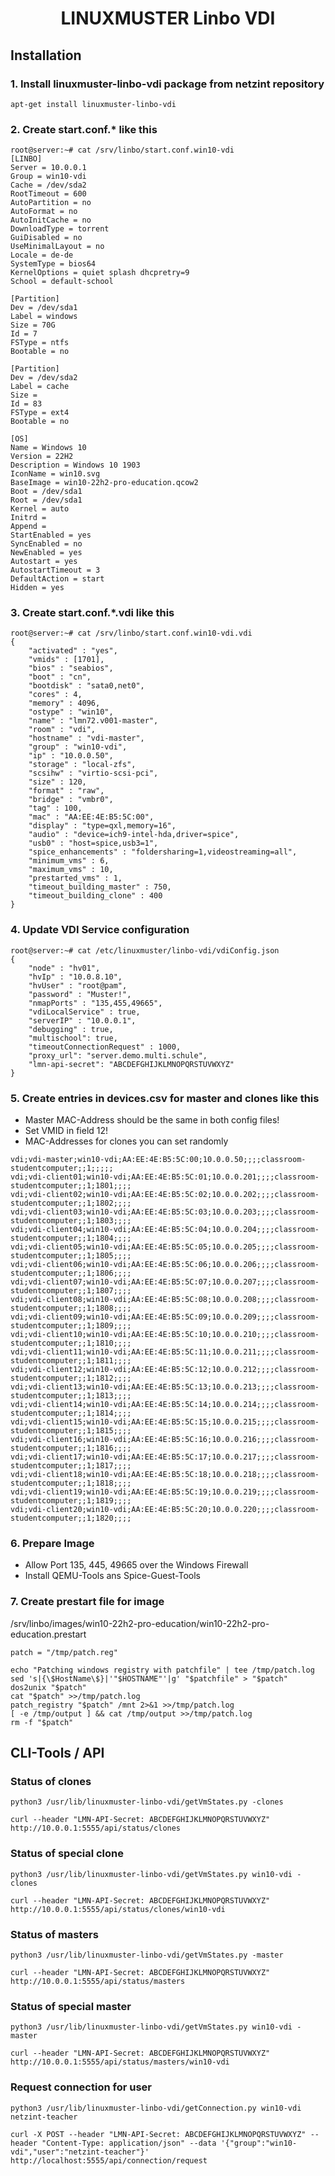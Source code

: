 <h1 align="center">
    LINUXMUSTER Linbo VDI
</h1>

## Installation

### 1. Install linuxmuster-linbo-vdi package from netzint repository
```
apt-get install linuxmuster-linbo-vdi
```

### 2. Create start.conf.* like this
```
root@server:~# cat /srv/linbo/start.conf.win10-vdi
[LINBO]
Server = 10.0.0.1
Group = win10-vdi
Cache = /dev/sda2
RootTimeout = 600
AutoPartition = no
AutoFormat = no
AutoInitCache = no
DownloadType = torrent
GuiDisabled = no
UseMinimalLayout = no
Locale = de-de
SystemType = bios64
KernelOptions = quiet splash dhcpretry=9
School = default-school

[Partition]
Dev = /dev/sda1
Label = windows
Size = 70G
Id = 7
FSType = ntfs
Bootable = no

[Partition]
Dev = /dev/sda2
Label = cache
Size = 
Id = 83
FSType = ext4
Bootable = no

[OS]
Name = Windows 10
Version = 22H2
Description = Windows 10 1903
IconName = win10.svg
BaseImage = win10-22h2-pro-education.qcow2
Boot = /dev/sda1
Root = /dev/sda1
Kernel = auto
Initrd = 
Append = 
StartEnabled = yes
SyncEnabled = no
NewEnabled = yes
Autostart = yes
AutostartTimeout = 3
DefaultAction = start
Hidden = yes

```

### 3. Create start.conf.*.vdi like this
```
root@server:~# cat /srv/linbo/start.conf.win10-vdi.vdi
{
    "activated" : "yes",
    "vmids" : [1701],
    "bios" : "seabios",
    "boot" : "cn",
    "bootdisk" : "sata0,net0",
    "cores" : 4,
    "memory" : 4096,
    "ostype" : "win10",
    "name" : "lmn72.v001-master",
    "room" : "vdi",
    "hostname" : "vdi-master",
    "group" : "win10-vdi",
    "ip" : "10.0.0.50",
    "storage" : "local-zfs",
    "scsihw" : "virtio-scsi-pci",
    "size" : 120,
    "format" : "raw",
    "bridge" : "vmbr0",
    "tag" : 100,
    "mac" : "AA:EE:4E:B5:5C:00",
    "display" : "type=qxl,memory=16",
    "audio" : "device=ich9-intel-hda,driver=spice",
    "usb0" : "host=spice,usb3=1",
    "spice_enhancements" : "foldersharing=1,videostreaming=all",
    "minimum_vms" : 6,
    "maximum_vms" : 10,
    "prestarted_vms" : 1,
    "timeout_building_master" : 750,
    "timeout_building_clone" : 400
}
```

### 4. Update VDI Service configuration
```
root@server:~# cat /etc/linuxmuster/linbo-vdi/vdiConfig.json
{
    "node" : "hv01",
    "hvIp" : "10.0.8.10",
    "hvUser" : "root@pam",
    "password" : "Muster!",
    "nmapPorts" : "135,455,49665",
    "vdiLocalService" : true,
    "serverIP" : "10.0.0.1",
    "debugging" : true,
    "multischool": true,
    "timeoutConnectionRequest" : 1000,
    "proxy_url": "server.demo.multi.schule",
    "lmn-api-secret": "ABCDEFGHIJKLMNOPQRSTUVWXYZ"
}
```

### 5. Create entries in devices.csv for master and clones like this
- Master MAC-Address should be the same in both config files!
- Set VMID in field 12!
- MAC-Addresses for clones you can set randomly
```
vdi;vdi-master;win10-vdi;AA:EE:4E:B5:5C:00;10.0.0.50;;;;classroom-studentcomputer;;1;;;;;
vdi;vdi-client01;win10-vdi;AA:EE:4E:B5:5C:01;10.0.0.201;;;;classroom-studentcomputer;;1;1801;;;;
vdi;vdi-client02;win10-vdi;AA:EE:4E:B5:5C:02;10.0.0.202;;;;classroom-studentcomputer;;1;1802;;;;
vdi;vdi-client03;win10-vdi;AA:EE:4E:B5:5C:03;10.0.0.203;;;;classroom-studentcomputer;;1;1803;;;;
vdi;vdi-client04;win10-vdi;AA:EE:4E:B5:5C:04;10.0.0.204;;;;classroom-studentcomputer;;1;1804;;;;
vdi;vdi-client05;win10-vdi;AA:EE:4E:B5:5C:05;10.0.0.205;;;;classroom-studentcomputer;;1;1805;;;;
vdi;vdi-client06;win10-vdi;AA:EE:4E:B5:5C:06;10.0.0.206;;;;classroom-studentcomputer;;1;1806;;;;
vdi;vdi-client07;win10-vdi;AA:EE:4E:B5:5C:07;10.0.0.207;;;;classroom-studentcomputer;;1;1807;;;;
vdi;vdi-client08;win10-vdi;AA:EE:4E:B5:5C:08;10.0.0.208;;;;classroom-studentcomputer;;1;1808;;;;
vdi;vdi-client09;win10-vdi;AA:EE:4E:B5:5C:09;10.0.0.209;;;;classroom-studentcomputer;;1;1809;;;;
vdi;vdi-client10;win10-vdi;AA:EE:4E:B5:5C:10;10.0.0.210;;;;classroom-studentcomputer;;1;1810;;;;
vdi;vdi-client11;win10-vdi;AA:EE:4E:B5:5C:11;10.0.0.211;;;;classroom-studentcomputer;;1;1811;;;;
vdi;vdi-client12;win10-vdi;AA:EE:4E:B5:5C:12;10.0.0.212;;;;classroom-studentcomputer;;1;1812;;;;
vdi;vdi-client13;win10-vdi;AA:EE:4E:B5:5C:13;10.0.0.213;;;;classroom-studentcomputer;;1;1813;;;;
vdi;vdi-client14;win10-vdi;AA:EE:4E:B5:5C:14;10.0.0.214;;;;classroom-studentcomputer;;1;1814;;;;
vdi;vdi-client15;win10-vdi;AA:EE:4E:B5:5C:15;10.0.0.215;;;;classroom-studentcomputer;;1;1815;;;;
vdi;vdi-client16;win10-vdi;AA:EE:4E:B5:5C:16;10.0.0.216;;;;classroom-studentcomputer;;1;1816;;;;
vdi;vdi-client17;win10-vdi;AA:EE:4E:B5:5C:17;10.0.0.217;;;;classroom-studentcomputer;;1;1817;;;;
vdi;vdi-client18;win10-vdi;AA:EE:4E:B5:5C:18;10.0.0.218;;;;classroom-studentcomputer;;1;1818;;;;
vdi;vdi-client19;win10-vdi;AA:EE:4E:B5:5C:19;10.0.0.219;;;;classroom-studentcomputer;;1;1819;;;;
vdi;vdi-client20;win10-vdi;AA:EE:4E:B5:5C:20;10.0.0.220;;;;classroom-studentcomputer;;1;1820;;;;
```

### 6. Prepare Image
- Allow Port 135, 445, 49665 over the Windows Firewall
- Install QEMU-Tools ans Spice-Guest-Tools

### 7. Create prestart file for image
/srv/linbo/images/win10-22h2-pro-education/win10-22h2-pro-education.prestart
```patchfile = "/cache/demo_win10-21hh1_generic.cloop.reg"
patch = "/tmp/patch.reg"

echo "Patching windows registry with patchfile" | tee /tmp/patch.log
sed 's|{\$HostName\$}|'"$HOSTNAME"'|g' "$patchfile" > "$patch"
dos2unix "$patch"
cat "$patch" >>/tmp/patch.log
patch_registry "$patch" /mnt 2>&1 >>/tmp/patch.log
[ -e /tmp/output ] && cat /tmp/output >>/tmp/patch.log
rm -f "$patch"
```

## CLI-Tools / API

### Status of clones

```
python3 /usr/lib/linuxmuster-linbo-vdi/getVmStates.py -clones 
```

```
curl --header "LMN-API-Secret: ABCDEFGHIJKLMNOPQRSTUVWXYZ" http://10.0.0.1:5555/api/status/clones
```

### Status of special clone

```
python3 /usr/lib/linuxmuster-linbo-vdi/getVmStates.py win10-vdi -clones 
```

```
curl --header "LMN-API-Secret: ABCDEFGHIJKLMNOPQRSTUVWXYZ" http://10.0.0.1:5555/api/status/clones/win10-vdi
```

### Status of masters

```
python3 /usr/lib/linuxmuster-linbo-vdi/getVmStates.py -master 
```

```
curl --header "LMN-API-Secret: ABCDEFGHIJKLMNOPQRSTUVWXYZ" http://10.0.0.1:5555/api/status/masters
```

### Status of special master

```
python3 /usr/lib/linuxmuster-linbo-vdi/getVmStates.py win10-vdi -master 
```

```
curl --header "LMN-API-Secret: ABCDEFGHIJKLMNOPQRSTUVWXYZ" http://10.0.0.1:5555/api/status/masters/win10-vdi
```

### Request connection for user

```
python3 /usr/lib/linuxmuster-linbo-vdi/getConnection.py win10-vdi netzint-teacher
```

```
curl -X POST --header "LMN-API-Secret: ABCDEFGHIJKLMNOPQRSTUVWXYZ" --header "Content-Type: application/json" --data '{"group":"win10-vdi","user":"netzint-teacher"}' http://localhost:5555/api/connection/request
```
